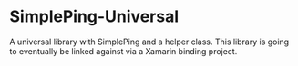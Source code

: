 SimplePing-Universal
====================

A universal library with SimplePing and a helper class. This library is going to eventually be linked against via a Xamarin binding project.
